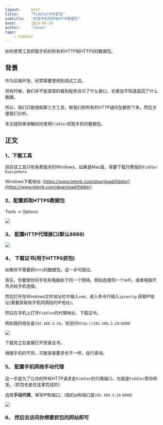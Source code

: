 ```yaml
---
layout:     post
title:      "Fiddler手机抓包"
subtitle:   "抓取手机的所有HTTP数据包"
date:       2024-04-16
author:     "Jason"
tags:
    - Fiddler
---
```


如何使用工具抓取手机的所有的HTTP和HTTPS的数据包。


## 背景

作为后端开发，经常需要使用到调试工具。

但有时候，我们并不能直观的看到程序访问了什么接口，也更加不知道返回了什么数据。

所以，我们只能借助第三方工具，帮我们把所有的HTTP通讯包都抓下来，然后方便我们分析。

本文就简单讲解如何使用`Fiddler`抓取手机的数据包。


## 正文

### 1、下载工具

目前该工具只有免费版本的Windows，如果是Mac版，需要下载付费版的`Fiddler Everywhere`

Windows下载地址: [https://www.telerik.com/download/fiddler](https://www.telerik.com/download/fiddler)


### 2、配置抓取HTTPS数据包

Tools -> Options

![](/img/2024/Snipaste_2024-04-16_15-16-00.png)


### 3、 配置HTTP代理接口(默认8888)

![](/img/2024/Snipaste_2024-04-16_15-16-16.png)

### 4、 下载证书(用于HTTPS抓包)

如果你不需要抓`htts`的数据包，这一步可跳过。

首先，你要使你的手机和电脑处于同一个网络。例如连接同一个wifi，或者电脑开热点给手机连接。

然后打开在Windows文件地址栏中输入`cmd`，进入命令行输入`ipconfig` 获取IP地址(需要获取和手机同网段的IP地址)。

然后在手机上打开`Fiddler`的代理地址，下载证书。

例如我的地址是`192.168.3.24`，则访问`http://192.168.3.24:8888`

![](/img/2024/Snipaste_2024-04-16_15.jpeg)

下载完之后直接打开安装证书。

根据手机的不同，可能安装要求也不一样。自行查询。

### 5、 配置手机网络手动代理

这一步是为了让你的所有HTTP请求走`Fiddler`的代理端口，也就是`Fiddler`帮你转发。（抓包也是在这里完成的）

选择**手动代理**，填写IP和端口。(我的ip和端口是`192.168.3.24` `8888`)

![](/img/2024/Snipaste_2024-04-16_16.jpeg)


### 6、 然后去访问你想要抓包的网站即可

